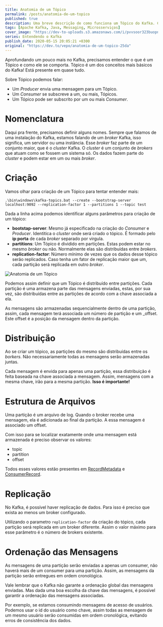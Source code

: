 ```yaml
---
title: Anatomia de um Tópico
permalink: /posts/anatomia-de-um-topico
published: true
description: Uma breve descrição de como funciona um Tópico do Kafka. Como garantir replicação e ordenação
tags: [Apache Kafka, Java, Messaging, Microsserviços]
cover_image: "https://dev-to-uploads.s3.amazonaws.com/i/pvvsoor323buopn3db3k.jpg"
series: Entendendo o Kafka
publish_date: 2020-05-15 20:05:21 +0300
original: "https://dev.to/vepo/anatomia-de-um-topico-25da"
---
```


Aprofundando um pouco mais no Kafka, precisamos entender o que é um Tópico e como ele se comporta. Tópico é um dos conceitos mais básicos do Kafka! Está presente em quase tudo. 

Sobre Tópico podemos falar:
- Um _Producer_ envia uma mensagem para um Tópico. 
- Um _Consumer_ se subscreve a um, ou mais, Tópicos.
- Um Tópico pode ser subscrito por um ou mais _Consumer_.

# Nomenclatura

Daqui pra frente, precisamos definir alguns nomes. Sempre que falamos de uma instalação do Kafka, estamos falando de um _broker_ Kafka, isso significa, um servidor ou uma instância. Esse _broker_ faz parte de um conjunto maior, que é o _cluster_ Kafka. O _cluster_ é um conjunto de _brokers_ que atuam como se fossem um sistema só. Os dados fazem parte do _cluster_ e podem estar em um ou mais _broker_.

# Criação 

Vamos olhar para criação de um Tópico para tentar entender mais:

```
.\bin\windows\kafka-topics.bat --create --bootstrap-server localhost:9092 --replication-factor 1 --partitions 1 --topic test
```

Dada a linha acima podemos identificar alguns parâmetros para criação de um tópico:
- **bootstap-server**: Mesmo já especificado na criação do _Consumer_ e _Producer_. Identitica o _cluster_ onde será criado o tópico. É formado pelo **ip**:**porta** de cada _broker_ separado por virgula.
- **partitions**: Um Tópico é dividido em partições. Estas podem estar no mesmo _broker_ ou não. Normalmente elas são distribuídas entre _brokers_.
- **replication-factor**: Número mínimo de vezes que os dados desse tópico serão replicados. Caso tenha um fator de replicação maior que um, cada partição será replicada em outro _broker_.

![Anatomia de um Tópico](https://dev-to-uploads.s3.amazonaws.com/i/d0apb022msv68pyw0bk0.png)

Podemos assim definir que um Tópico é distribuído entre partições. Cada partição é uma armazena parte das mensagens enviadas, estas, por sua vez, são distribuídas entre as partições de acordo com a chave associada a ela. 

As mensagens são armazenadas sequencialmente dentro de uma partição, assim, cada mensagem terá associada um número de partição e um _offset. Este offset é a posição da mensagem dentro da partição.

# Distribuição

Ao se criar um tópico, as partições do mesmo são distribuídas entre os _borkers_. Não necessariamente todas as mensagens serão armazenadas juntas. 

Cada mensagem é envida para apenas uma partição, essa distribuição é feita baseada na chave associada a mensagem. Assim, mensagens com a mesma chave, irão para a mesma partição. **Isso é importante!**

# Estrutura de Arquivos

Uma partição é um arquivo de log. Quando o broker recebe uma mensagem, ela é adicionada ao final da partição. A essa mensagem é associado um offset.

Com isso para se localizar exatamente onde uma mensagem está armazenada é preciso observar os valores:

* topic
* partition
* offset

Todos esses valores estão presentes em [RecordMetadata](https://kafka.apache.org/20/javadoc/org/apache/kafka/clients/producer/RecordMetadata.html) e [ConsumerRecord](https://kafka.apache.org/20/javadoc/org/apache/kafka/clients/consumer/ConsumerRecord.html).

# Replicação

No Kafka, é possível haver replicação de dados. Para isso é preciso que exista ao menos um broker configurado.

Utilizando o parametro `replication-factor` da criação do tópico, cada partição será replicada em um broker diferente. Assim o valor máximo para esse parâmetro é o número de brokers existente.

# Ordenação das Mensagens

As mensagens de uma partição serão enviadas a apenas um consumer, não haverá mais de um consumer para uma partição. Assim, as mensagens da partição serão entregues em ordem cronológica.

Vale lembrar que o Kafka não garante a ordenação global das mensagens enviadas. Mas dada uma boa escolha da chave das mensagens, é possível garantir a ordenação das mensagens associadas. 

Por exemplo, se estamos consumindo mensagens de acesso de usuários. Podemos usar o id do usuário como chave, assim todas as mensagem de um mesmo usuário serão consumidas em ordem cronológica, evitando erros de consistência dos dados.